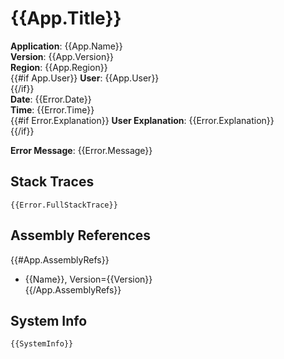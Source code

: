 # {{App.Title}}

**Application**: {{App.Name}}  
**Version**:     {{App.Version}}  
**Region**:      {{App.Region}}  
{{#if App.User}}
**User**:        {{App.User}}  
{{/if}}    
**Date**: {{Error.Date}}  
**Time**: {{Error.Time}}  
{{#if Error.Explanation}}
**User Explanation**: {{Error.Explanation}}  
{{/if}}

**Error Message**: {{Error.Message}}
 
## Stack Traces
```text
{{Error.FullStackTrace}} 
```
 
## Assembly References
{{#App.AssemblyRefs}}
 - {{Name}}, Version={{Version}}  
{{/App.AssemblyRefs}}

## System Info  
```test
{{SystemInfo}}
```
